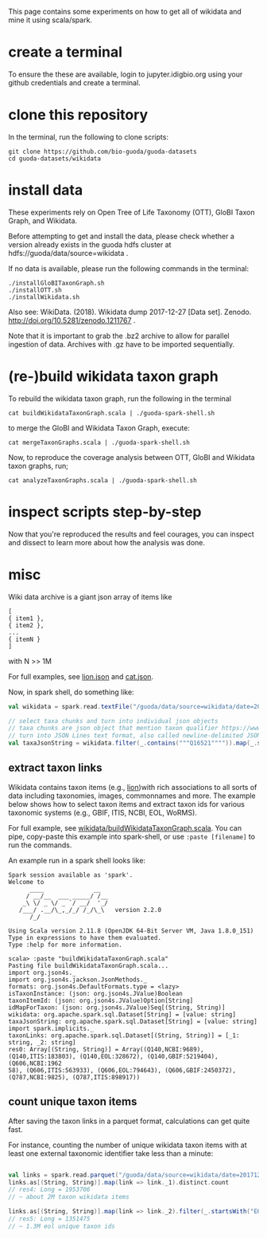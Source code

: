 This page contains some experiments on how to get all of wikidata and mine it using scala/spark. 


# create a terminal
To ensure the these are available, login to jupyter.idigbio.org using your github credentials and create a terminal.

# clone this repository
In the terminal, run the following to clone scripts:

```
git clone https://github.com/bio-guoda/guoda-datasets
cd guoda-datasets/wikidata
```

# install data
These experiments rely on Open Tree of Life Taxonomy (OTT), GloBI Taxon Graph, and Wikidata.

Before attempting to get and install the data, please check whether a version already exists in the guoda hdfs cluster at hdfs://guoda/data/source=wikidata .

If no data is available, please run the following commands in the terminal:

```
./installGloBITaxonGraph.sh
./installOTT.sh
./installWikidata.sh
```

Also see: WikiData. (2018). Wikidata dump 2017-12-27 [Data set]. Zenodo. http://doi.org/10.5281/zenodo.1211767 .

Note that it is important to grab the .bz2 archive to allow for parallel ingestion of data. Archives with .gz have to be imported sequentially. 

# (re-)build wikidata taxon graph

To rebuild the wikidata taxon graph, run the following in the terminal

```
cat buildWikidataTaxonGraph.scala | ./guoda-spark-shell.sh
```

to merge the GloBI and Wikidata Taxon Graph, execute:

```
cat mergeTaxonGraphs.scala | ./guoda-spark-shell.sh
```

Now, to reproduce the coverage analysis between OTT, GloBI and Wikidata taxon graphs, run;

```
cat analyzeTaxonGraphs.scala | ./guoda-spark-shell.sh
```

# inspect scripts step-by-step

Now that you're reproduced the results and feel courages, you can inspect and dissect to learn more about how the analysis was done.

# misc
Wiki data archive is a giant json array of items like

```
[
{ item1 },
{ item2 },
...
{ itemN }
]
```

with N >> 1M

For full examples, see [lion.json](./lion.json) and [cat.json](./cat.json).

Now, in spark shell, do something like:
```scala
val wikidata = spark.read.textFile("/guoda/data/source=wikidata/date=20171227/latest-all.json.bz2")

// select taxa chunks and turn into individual json objects
// taxa chunks are json object that mention taxon qualifier https://www.wikidata.org/wiki/Q16521
// turn into JSON Lines text format, also called newline-delimited JSON (see http://jsonlines.org/)
val taxaJsonString = wikidata.filter(_.contains("""Q16521"""")).map(_.stripLineEnd.replace(""",$""", ""))
```

## extract taxon links

Wikidata contains taxon items (e.g., [lion](https://www.wikidata.org/wiki/Q140))with rich associations to all sorts of data including taxonomies, images, commonnames and more. The example below shows how to select taxon items and extract taxon ids for various taxonomic systems (e.g., GBIF, ITIS, NCBI, EOL, WoRMS). 

For full example, see [wikidata/buildWikidataTaxonGraph.scala](https://github.com/bio-guoda/guoda-datasets/blob/master/wikidata/buildWikidataTaxonGraph.scala). You can pipe, copy-paste this example into spark-shell, or use ```:paste [filename]``` to run the commands.

An example run in a spark shell looks like:

```
Spark session available as 'spark'.
Welcome to                                                                                                                         
      ____              __
     / __/__  ___ _____/ /__
    _\ \/ _ \/ _ `/ __/  '_/
   /___/ .__/\_,_/_/ /_/\_\   version 2.2.0
      /_/

Using Scala version 2.11.8 (OpenJDK 64-Bit Server VM, Java 1.8.0_151)
Type in expressions to have them evaluated.
Type :help for more information.

scala> :paste "buildWikidataTaxonGraph.scala"
Pasting file buildWikidataTaxonGraph.scala...
import org.json4s._
import org.json4s.jackson.JsonMethods._
formats: org.json4s.DefaultFormats.type = <lazy>
isTaxonInstance: (json: org.json4s.JValue)Boolean
taxonItemId: (json: org.json4s.JValue)Option[String]
idMapForTaxon: (json: org.json4s.JValue)Seq[(String, String)]
wikidata: org.apache.spark.sql.Dataset[String] = [value: string]
taxaJsonString: org.apache.spark.sql.Dataset[String] = [value: string]
import spark.implicits._
taxonLinks: org.apache.spark.sql.Dataset[(String, String)] = [_1: string, _2: string]
res0: Array[(String, String)] = Array((Q140,NCBI:9689), (Q140,ITIS:183803), (Q140,EOL:328672), (Q140,GBIF:5219404), (Q606,NCBI:1962
58), (Q606,ITIS:563933), (Q606,EOL:794643), (Q606,GBIF:2450372), (Q787,NCBI:9825), (Q787,ITIS:898917))
```

## count unique taxon items 

After saving the taxon links in a parquet format, calculations can get quite fast.

For instance, counting the number of unique wikidata taxon items with at least one external taxonomic identifier take less than a minute:

```scala

val links = spark.read.parquet("/guoda/data/source=wikidata/date=20171227/taxonlinks.parquet") 
links.as[(String, String)].map(link => link._1).distinct.count 
// res4: Long = 1953706                                                     
// ~ about 2M taxon wikidata items

links.as[(String, String)].map(link => link._2).filter(_.startsWith("EOL")).distinct.count 
// res5: Long = 1351475
// ~ 1.3M eol unique taxon ids

```

